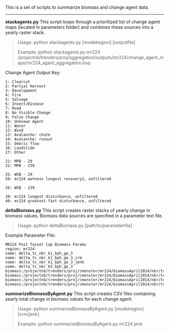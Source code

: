 This is a set of scripts to summarize biomass and change agent data.
____________________________________________________________________

**stackagents.py**
This script loops through a prioritized list of change agent maps (located in parameters folder) and combines these sources into a yearly raster stack. 

>Usage: python stackagents.py [modelregion] [outputfile]

>Example: python stackagents.py mr224 /projectnb/trenders/proj/aggregation/outputs/mr224/change_agent_maps/mr224_agent_aggregation.bsq

Change Agent Output Key:
```
1: Clearcut
2: Partial Harvest
3: Development
4: Fire
5: Salvage
6: Insect/Disease
7: Road
8: No Visible Change
9: False Change
10: Unknown Agent
11: Water
12: Wind
13: Avalanche: chute
14: Avalanche: runout
15: Debris flow
16: Landslide
17: Other

21: MPB - 29
22: MPB - 239

25: WSB - 29
50: mr224 wetness longest recovery2, unfiltered

26: WSB - 239

30: mr224 longest disturbance, unfiltered
40: mr224 greatest fast disturbance, unfiltered
```




**deltaBiomass.py**
This script creates raster stacks of yearly change in biomass values. Biomass data sources are specified in a parameter text file.

>Usage: python deltaBiomass.py [path/to/parameterfile]

Example Parameter File:
```
MR224 Post Tassel Cap Biomass Params
region: mr224
name: delta_tc_nbr_k1_bph_ge_3
name: delta_tc_nbr_k1_bph_ge_3_crm
name: delta_tc_nbr_k1_bph_ge_3_jenk
name: delta_tc_nbr_k5_bph_ge_3
biomass:/projectnb/trenders/proj/cmonster/mr224/biomassApril2014/nbr/tc_nbr_k1/bph_ge_3
biomass:/projectnb/trenders/proj/cmonster/mr224/biomassApril2014/nbr/tc_nbr_k1/bph_ge_3_crm
biomass:/projectnb/trenders/proj/cmonster/mr224/biomassApril2014/nbr/tc_nbr_k1/bph_ge_3_jenk
biomass:/projectnb/trenders/proj/cmonster/mr224/biomassApril2014/nbr/tc_nbr_k5/bph_ge_3
```
**summarizeBiomassByAgent.py**
This script creates CSV files containing yearly total change in biomass values for each change agent.

>Usage: python summarizeBiomassByAgent.py [modelregion] [crm/jenk]

>Example: python summarizeBiomassByAgent.py mr224 jenk
